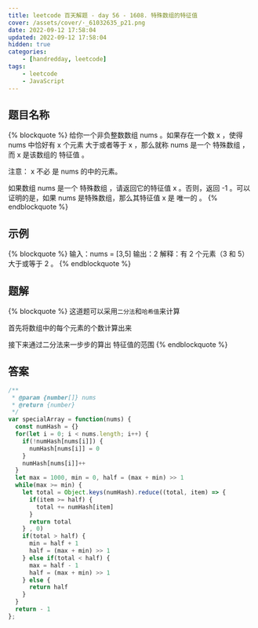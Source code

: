 ```yaml
---
title: leetcode 百天解题 - day 56 - 1608. 特殊数组的特征值
cover: /assets/cover/·_61032635_p21.png
date: 2022-09-12 17:58:04
updated: 2022-09-12 17:58:04
hidden: true
categories:
    - [handredday, leetcode]
tags:
    - leetcode
    - JavaScript
---
```


## 题目名称

{% blockquote %}
给你一个非负整数数组 nums 。如果存在一个数 x ，使得 nums 中恰好有 x 个元素 大于或者等于 x ，那么就称 nums 是一个 特殊数组 ，而 x 是该数组的 特征值 。

注意： x 不必 是 nums 的中的元素。

如果数组 nums 是一个 特殊数组 ，请返回它的特征值 x 。否则，返回 -1 。可以证明的是，如果 nums 是特殊数组，那么其特征值 x 是 唯一的 。
{% endblockquote %}

## 示例

{% blockquote %}
输入：nums = [3,5]
输出：2
解释：有 2 个元素（3 和 5）大于或等于 2 。
{% endblockquote %}


## 题解

{% blockquote %}
这道题可以采用`二分法`和`哈希值`来计算

首先将数组中的每个元素的个数计算出来

接下来通过二分法来一步步的算出 特征值的范围
{% endblockquote %}

## 答案

~~~js
/**
 * @param {number[]} nums
 * @return {number}
 */
var specialArray = function(nums) {
  const numHash = {}
  for(let i = 0; i < nums.length; i++) {
    if(!numHash[nums[i]]) {
      numHash[nums[i]] = 0
    }
    numHash[nums[i]]++
  }
  let max = 1000, min = 0, half = (max + min) >> 1
  while(max >= min) {
    let total = Object.keys(numHash).reduce((total, item) => {
      if(item >= half) {
        total += numHash[item]
      }
      return total
    } , 0)
    if(total > half) {
      min = half + 1
      half = (max + min) >> 1
    } else if(total < half) {
      max = half - 1
      half = (max + min) >> 1
    } else {
      return half
    }
  }
  return - 1
};
~~~